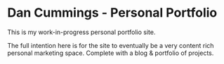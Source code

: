 # Dan Cummings - Personal Portfolio

This is my work-in-progress personal portfolio site.

The full intention here is for the site to eventually be a very content rich personal marketing space. Complete with a blog & portfolio of projects.
